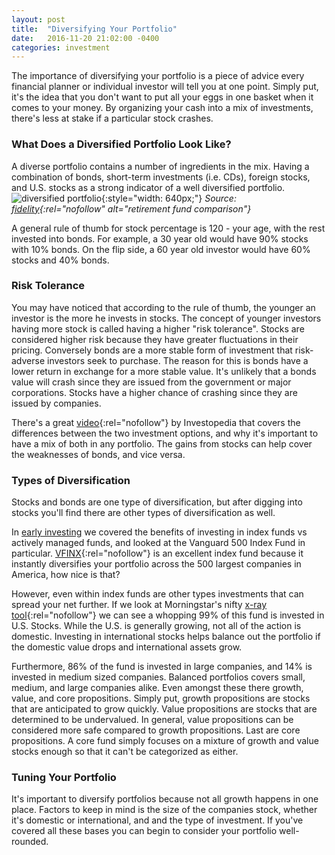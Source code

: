 ```yaml
---
layout: post
title:  "Diversifying Your Portfolio"
date:   2016-11-20 21:02:00 -0400
categories: investment
---
```

The importance of diversifying your portfolio is a piece of advice every financial planner or individual investor will tell you at one point. Simply put, it's the idea that you don't want to put all your eggs in one basket when it comes to your money. By organizing your cash into a mix of investments, there's less at stake if a particular stock crashes.

### What Does a Diversified Portfolio Look Like?
A diverse portfolio contains a number of ingredients in the mix. Having a combination of bonds, short-term investments (i.e. CDs), foreign stocks, and U.S. stocks as a strong indicator of a well diversified portfolio.
![diversified portfolio](/assets/blog/portfolio_balances.png){:style="width: 640px;"}
*Source: [fidelity](https://www.fidelity.com/viewpoints/guide-to-diversification){:rel="nofollow" alt="retirement fund comparison"}*

A general rule of thumb for stock percentage is 120 - your age, with the rest invested into bonds. For example, a 30 year old would have 90% stocks with 10% bonds. On the flip side, a 60 year old investor would have 60% stocks and 40% bonds.

### Risk Tolerance
You may have noticed that according to the rule of thumb, the younger an investor is the more he invests in stocks. The concept of younger investors having more stock is called having a higher "risk tolerance". Stocks are considered higher risk because they have greater fluctuations in their pricing. Conversely bonds are a more stable form of investment that risk-adverse investors seek to purchase. The reason for this is bonds have a lower return in exchange for a more stable value. It's unlikely that a bonds value will crash since they are issued from the government or major corporations. Stocks have a higher chance of crashing since they are issued by companies.

There's a great [video](http://www.investopedia.com/video/play/stocks-versus-bonds/){:rel="nofollow"} by Investopedia that covers the differences between the two investment options, and why it's important to have a mix of both in any portfolio. The gains from stocks can help cover the weaknesses of bonds, and vice versa.

### Types of Diversification
Stocks and bonds are one type of diversification, but after digging into stocks you'll find there are other types of diversification as well.

In [early investing][early-investing] we covered the benefits of investing in index funds vs actively managed funds, and looked at the Vanguard 500 Index Fund in particular. [VFINX](http://performance.morningstar.com/fund/performance-return.action?t=VFINX){:rel="nofollow"} is an excellent index fund because it instantly diversifies your portfolio across the 500 largest companies in America, how nice is that?

However, even within index funds are other types investments that can spread your net further. If we look at Morningstar's nifty [x-ray tool](http://portfolio.morningstar.com/Rtport/Free/InstantXRayDEntry.aspx?ChangeMode=P&entrynum=10&productcode=){:rel="nofollow"} we can see a whopping 99% of this fund is invested in U.S. Stocks. While the U.S. is generally growing, not all of the action is domestic. Investing in international stocks helps balance out the portfolio if the domestic value drops and international assets grow.

Furthermore, 86% of the fund is invested in large companies, and 14% is invested in medium sized companies. Balanced portfolios covers small, medium, and large companies alike. Even amongst these there growth, value, and core propositions. Simply put, growth propositions are stocks that are anticipated to grow quickly. Value propositions are stocks that are determined to be undervalued. In general, value propositions can be considered more safe compared to growth propositions. Last are core propositions. A core fund simply focuses on a mixture of growth and value stocks enough so that it can't be categorized as either.

### Tuning Your Portfolio
It's important to diversify portfolios because not all growth happens in one place. Factors to keep in mind is the size of the companies stock, whether it's domestic or international, and and the type of investment. If you've covered all these bases you can begin to consider your portfolio well-rounded.

[early-investing]: http://brunchbucks.com/investment/2016/11/01/early-investing/
